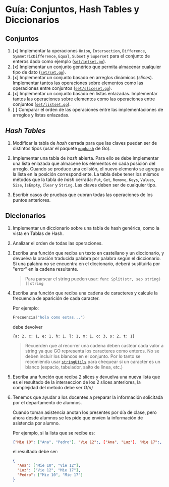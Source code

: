 # Guía: Conjuntos, Hash Tables y Diccionarios

## Conjuntos

1. [x] Implementar la operaciones `Union`, `Intersection`, `Difference`, `SymmetricDifference`, `Equal`, `Subset` y `Superset` para el conjunto de enteros dado como ejemplo ([`set/intset.go`](set/intset.go)).
2. [x] Implementar un conjunto genérico que permita almacenar cualquier tipo de dato ([`set/set.go`](set/set.go)).
3. [x] Implementar un conjunto basado en arreglos dinámicos (_slices_). Implementar tantos las operaciones sobre elementos como las operaciones entre conjuntos ([`set/sliceset.go`](set/sliceset.go)).
4. [x] Implementar un conjunto basado en listas enlazadas. Implementar tantos las operaciones sobre elementos como las operaciones entre conjuntos ([`set/listset.go`](set/listset.go)).
5. [ ] Comparar el orden de las operaciones entre las implementaciones de arreglos y listas enlazadas.

## _Hash Tables_

1. Modificar la tabla de _hash_ cerrada para que las claves puedan ser de distintos tipos (usar el paquete [`maphash`](https://pkg.go.dev/hash/maphash) de Go).

2. Implementar una tabla de _hash_ abierta. Para ello se debe implementar una lista enlazada que almacene los elementos en cada posición del arreglo. Cuando se produce una colisión, el nuevo elemento se agrega a la lista en la posición correspondiente. La tabla debe tener los mismos métodos que la tabla de _hash_ cerrada: `Put`, `Get`, `Remove`, `Keys`, `Values`, `Size`, `IsEmpty`, `Clear` y `String`. Las claves deben ser de cualquier tipo.

3. Escribir casos de pruebas que cubran todas las operaciones de los puntos anteriores.

## Diccionarios

1. Implementar un diccionario sobre una tabla de hash genérica, como la vista en Tablas de Hash.

2. Analizar el orden de todas las operaciones.

3. Escriba una función que reciba un texto en castellano y un diccionario, y devuelva la oración traducida palabra por palabra según el diccionario. Si una palabra no se encuentra en el diccionario, deberá sustituirla por "error" en la cadena resultante.

   > Para parsear el string pueden usar: `func Split(str, sep string) []string`

4. Escriba una función que reciba una cadena de caracteres y calcule la frecuencia de aparición de cada caracter.

   Por ejemplo:

   ```go
   Frecuencia("hola como estas...")
   ```

   debe devolver

   ```text
   {a: 2, c: 1, e: 1, h: 1, l: 1, m: 1, o: 3, s: 2, t: 1}
   ```

   > Recuerden que al recorrer una cadena deben castear cada valor a string ya que GO representa los caracteres como enteros. No se deben incluir los blancos en el conjunto. Por lo tanto se recomienda usar [`stringUtils`](https://pkg.go.dev/github.com/agrison/go-commons-lang/stringUtils) para chequear si un caracter es un blanco (espacio, tabulador, salto de línea, etc.)

5. Escriba una función que reciba 2 slices y devuelva una nueva lista que es el resultado de la interseccion de los 2 slices anteriores, la complejidad del metodo debe ser _O(n)_

6. Tenemos que ayudar a los docentes a preparar la información solicitada por el departamento de alumnos.

   Cuando toman asistencia anotan los presentes por día de clase, pero ahora desde alumnos se les pide que envíen la información de asistencia por alumno.

   Por ejemplo, si la lista que se recibe es:

   ```json
   {"Mie 10": ["Ana", "Pedro"], "Vie 12":, ["Ana", "Luz"], "Mie 17":, ["Luz", "Pedro"]}
   ```

   el resultado debe ser:

   ```json
   {
     "Ana": ["Mie 10", "Vie 12"],
     "Luz": ["Vie 12", "Mie 17"],
     "Pedro": ["Mie 10", "Mie 17"]
   }
   ```
